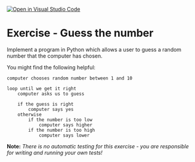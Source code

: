 [![Open in Visual Studio Code](https://classroom.github.com/assets/open-in-vscode-f059dc9a6f8d3a56e377f745f24479a46679e63a5d9fe6f495e02850cd0d8118.svg)](https://classroom.github.com/online_ide?assignment_repo_id=6454339&assignment_repo_type=AssignmentRepo)
# Exercise - Guess the number

Implement a program in Python which allows a user to guess a random number that the computer has chosen.

You might find the following helpful:

```plaintext
computer chooses random number between 1 and 10

loop until we get it right
    computer asks us to guess

    if the guess is right
        computer says yes
    otherwise
        if the number is too low
            computer says higher
        if the number is too high
            computer says lower
```

**Note:** *There is no automatic testing for this exercise - you are responsible for writing and running your own tests!*
